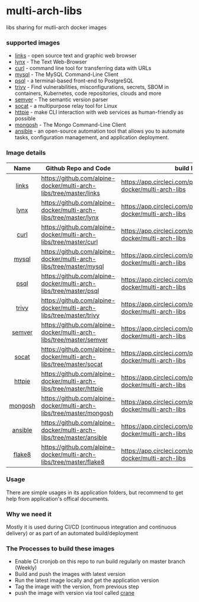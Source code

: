# multi-arch-libs

libs sharing for mutli-arch docker images

### supported images

* [links](http://links.twibright.com/user_en.html) - open source text and graphic web browser
* [lynx](https://lynx.invisible-island.net/) - The Text Web-Browser
* [curl](https://curl.se/) - command line tool for transferring data with URLs
* [mysql](https://dev.mysql.com/doc/refman/8.0/en/mysql.html) - The MySQL Command-Line Client
* [psql](https://www.postgresguide.com/utilities/psql/) - a terminal-based front-end to PostgreSQL
* [trivy](https://github.com/aquasecurity/trivy) - Find vulnerabilities, misconfigurations, secrets, SBOM in containers, Kubernetes, code repositories, clouds and more
* [semver](https://semver.org/) - The semantic version parser
* [socat](https://linux.die.net/man/1/socat) - a multipurpose relay tool for Linux
* [httpie](https://httpie.io/) - make CLI interaction with web services as human-friendly as possible
* [mongosh](https://www.mongodb.com/) - The Mongo Command-Line Client
* [ansible](https://www.ansible.com/) - an open-source automation tool that allows you to automate tasks, configuration management, and application deployment.

### Image details

|                                                                                  Name                                                                                 | Github Repo and Code                                                | build logs                                                              | Docker image tags                                           | Multi-Arch                                                                     |
|:---------------------------------------------------------------------------------------------------------------------------------------------------------------------:|---------------------------------------------------------------------|-------------------------------------------------------------------------|-------------------------------------------------------------|--------------------------------------------------------------------------------|
| [links](http://links.twibright.com/user_en.html)                                                                           | https://github.com/alpine-docker/multi-arch-libs/tree/master/links  | https://app.circleci.com/pipelines/github/alpine-docker/multi-arch-libs | https://hub.docker.com/repository/docker/alpine/links/tags  | linux/arm/v7,linux/arm64/v8,linux/arm/v6,linux/amd64,linux/ppc64le,linux/s390x |
| [lynx](https://lynx.invisible-island.net/)                                                                                                     | https://github.com/alpine-docker/multi-arch-libs/tree/master/lynx   | https://app.circleci.com/pipelines/github/alpine-docker/multi-arch-libs | https://hub.docker.com/repository/docker/alpine/lynx/tags   | linux/arm/v7,linux/arm64/v8,linux/arm/v6,linux/amd64,linux/ppc64le,linux/s390x |
| [curl](https://curl.se/)                                                                                          | https://github.com/alpine-docker/multi-arch-libs/tree/master/curl   | https://app.circleci.com/pipelines/github/alpine-docker/multi-arch-libs | https://hub.docker.com/repository/docker/alpine/curl/tags   | linux/arm/v7,linux/arm64/v8,linux/arm/v6,linux/amd64,linux/ppc64le,linux/s390x |
| [mysql](https://dev.mysql.com/doc/refman/8.0/en/mysql.html)                                                                           | https://github.com/alpine-docker/multi-arch-libs/tree/master/mysql  | https://app.circleci.com/pipelines/github/alpine-docker/multi-arch-libs | https://hub.docker.com/repository/docker/alpine/mysql/tags  | linux/arm/v7,linux/arm64/v8,linux/arm/v6,linux/amd64,linux/ppc64le,linux/s390x |
| [psql](https://www.postgresguide.com/utilities/psql/)                                                                      | https://github.com/alpine-docker/multi-arch-libs/tree/master/psql   | https://app.circleci.com/pipelines/github/alpine-docker/multi-arch-libs | https://hub.docker.com/repository/docker/alpine/psql/tags   | linux/arm/v7,linux/arm64/v8,linux/arm/v6,linux/amd64,linux/ppc64le,linux/s390x |
| [trivy](https://github.com/aquasecurity/trivy) | https://github.com/alpine-docker/multi-arch-libs/tree/master/trivy  | https://app.circleci.com/pipelines/github/alpine-docker/multi-arch-libs | https://hub.docker.com/repository/docker/alpine/trivy/tags  | linux/386,linux/amd64,linux/arm64,linux/ppc64le,linux/s390x                    |
| [semver](https://semver.org/)                                                                                                          | https://github.com/alpine-docker/multi-arch-libs/tree/master/semver | https://app.circleci.com/pipelines/github/alpine-docker/multi-arch-libs | https://hub.docker.com/repository/docker/alpine/semver/tags | linux/arm/v7,linux/arm64/v8,linux/arm/v6,linux/amd64,linux/ppc64le,linux/s390x |
| [socat](https://linux.die.net/man/1/socat)                                                                                                          | https://github.com/alpine-docker/multi-arch-libs/tree/master/socat | https://app.circleci.com/pipelines/github/alpine-docker/multi-arch-libs | https://hub.docker.com/repository/docker/alpine/socat/tags | linux/arm/v7,linux/arm64/v8,linux/arm/v6,linux/amd64,linux/ppc64le,linux/s390x |
| [httpie](https://httpie.io/)                                                                                                          | https://github.com/alpine-docker/multi-arch-libs/tree/master/httpie | https://app.circleci.com/pipelines/github/alpine-docker/multi-arch-libs | https://hub.docker.com/repository/docker/alpine/httpie/tags | linux/arm/v7,linux/arm64/v8,linux/arm/v6,linux/amd64,linux/ppc64le,linux/s390x |
| [mongosh](https://www.mongodb.com/)                                                                                                    | https://github.com/alpine-docker/multi-arch-libs/tree/master/mongosh| https://app.circleci.com/pipelines/github/alpine-docker/multi-arch-libs | https://hub.docker.com/repository/docker/alpine/mongosh/tags | linux/arm/v7,linux/arm64/v8,linux/amd64,linux/ppc64le |
| [ansible](https://www.ansible.com/)                                                                                                    | https://github.com/alpine-docker/multi-arch-libs/tree/master/ansible| https://app.circleci.com/pipelines/github/alpine-docker/multi-arch-libs | https://hub.docker.com/repository/docker/alpine/ansible/tags | linux/arm/v7,linux/arm64/v8,linux/arm/v6,linux/amd64,linux/ppc64le,linux/s390x |
| [flake8](https://flake8.pycqa.org/en/latest/)                                                                                                    | https://github.com/alpine-docker/multi-arch-libs/tree/master/flake8| https://app.circleci.com/pipelines/github/alpine-docker/multi-arch-libs | https://hub.docker.com/repository/docker/alpine/flake8/tags | linux/arm/v7,linux/arm64/v8,linux/arm/v6,linux/amd64,linux/ppc64le,linux/s390x |

### Usage

There are simple usages in its application folders, but recommend to get help from application's offical documents.

### Why we need it

Mostly it is used during CI/CD (continuous integration and continuous delivery) or as part of an automated build/deployment

### The Processes to build these images

* Enable CI cronjob on this repo to run build regularly on master branch (Weekly)
* Build and push the images with latest version
* Run the latest image locally and get the application version
* Tag the image with the version, from previous step
* push the image with version via tool called [crane](https://github.com/google/go-containerregistry/blob/main/cmd/crane/doc/crane.md)
